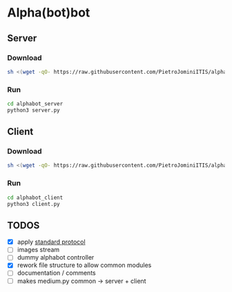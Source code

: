 # Alpha(bot)bot

## Server

### Download
```sh
sh <(wget -qO- https://raw.githubusercontent.com/PietroJominiITIS/alphabotbot/master/scripts/clone.sh) server alphabotbot_server
```

### Run
```sh
cd alphabot_server
python3 server.py
```

## Client

### Download
```sh
sh <(wget -qO- https://raw.githubusercontent.com/PietroJominiITIS/alphabotbot/master/scripts/clone.sh) client alphabot_client
```

### Run
```sh
cd alphabot_client
python3 client.py
```

## TODOS
- [x] apply [standard protocol](https://github.com/conradis/TPSIT-classi-quinte/blob/main/alphabot/specifica.md)
- [ ] images stream
- [ ] dummy alphabot controller
- [x] rework file structure to allow common modules
- [ ] documentation / comments
- [ ] makes medium.py common -> server + client